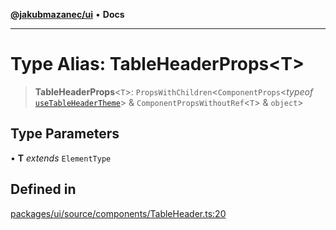 [**@jakubmazanec/ui**](../README.md) • **Docs**

---

# Type Alias: TableHeaderProps\<T\>

> **TableHeaderProps**\<`T`\>: `PropsWithChildren`\<`ComponentProps`\<_typeof_
> [`useTableHeaderTheme`](../functions/useTableHeaderTheme.md)\> & `ComponentPropsWithoutRef`\<`T`\>
> & `object`\>

## Type Parameters

• **T** _extends_ `ElementType`

## Defined in

[packages/ui/source/components/TableHeader.ts:20](https://github.com/jakubmazanec/tools/blob/05074a1dedd887672f015df129961cd35c75acfe/packages/ui/source/components/TableHeader.ts#L20)
